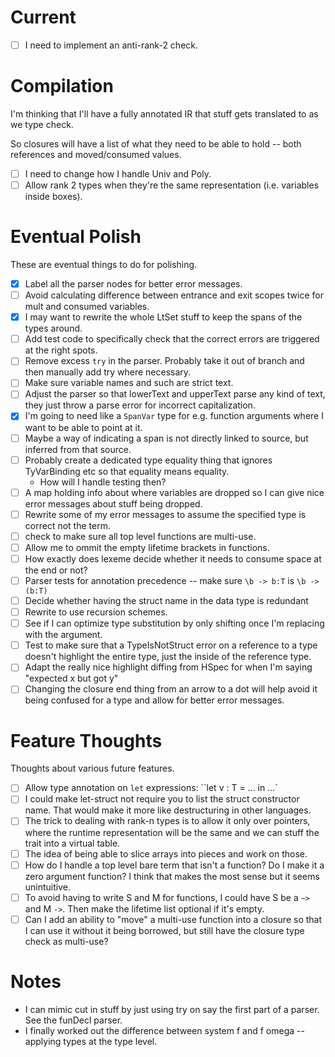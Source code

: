 # Current
- [ ] I need to implement an anti-rank-2 check.

# Compilation
I'm thinking that I'll have a fully annotated IR that stuff gets translated to as we type check.

So closures will have a list of what they need to be able to hold -- both references and moved/consumed
values.

- [ ] I need to change how I handle Univ and Poly.
- [ ] Allow rank 2 types when they're the same representation (i.e. variables inside boxes).

# Eventual Polish
These are eventual things to do for polishing.
- [X] Label all the parser nodes for better error messages.
- [ ] Avoid calculating difference between entrance and exit scopes twice for mult and consumed
  variables.
- [X] I may want to rewrite the whole LtSet stuff to keep the spans of the types around.
- [ ] Add test code to specifically check that the correct errors are triggered at the right spots.
- [ ] Remove excess `try` in the parser. Probably take it out of branch and then manually
  add try where necessary.
- [ ] Make sure variable names and such are strict text.
- [ ] Adjust the parser so that lowerText and upperText parse any kind of text, they just throw
  a parse error for incorrect capitalization.
- [X] I'm going to need like a `SpanVar` type for e.g. function arguments where I want to be able
  to point at it.
- [ ] Maybe a way of indicating a span is not directly linked to source, but inferred from that source.
- [ ] Probably create a dedicated type equality thing that ignores TyVarBinding etc so that equality
  means equality.
  - How will I handle testing then?
- [ ] A map holding info about where variables are dropped so I can give nice error messages about stuff
  being dropped.
- [ ] Rewrite some of my error messages to assume the specified type is correct not the term.
- [ ] check to make sure all top level functions are multi-use.
- [ ] Allow me to ommit the empty lifetime brackets in functions.
- [ ] How exactly does lexeme decide whether it needs to consume space at the end or not?
- [ ] Parser tests for annotation precedence -- make sure `\b -> b:T` is `\b -> (b:T)`
- [ ] Decide whether having the struct name in the data type is redundant
- [ ] Rewrite to use recursion schemes.
- [ ] See if I can optimize type substitution by only shifting once I'm replacing with the
  argument.
- [ ] Test to make sure that a TypeIsNotStruct error on a reference to a type doesn't highlight
  the entire type, just the inside of the reference type.
- [ ] Adapt the really nice highlight diffing from HSpec for when I'm saying "expected x but got y"
- [ ] Changing the closure end thing from an arrow to a dot will help avoid it being confused for a type
  and allow for better error messages.

# Feature Thoughts
Thoughts about various future features.
- [ ] Allow type annotation on `let` expressions: ``let v : T = ... in ...`
- [ ] I could make let-struct not require you to list the struct constructor name. That would
  make it more like destructuring in other languages.
- [ ] The trick to dealing with rank-n types is to allow it only over pointers, where the runtime
  representation will be the same and we can stuff the trait into a virtual table.
- [ ] The idea of being able to slice arrays into pieces and work on those.
- [ ] How do I handle a top level bare term that isn't a function? Do I make it a zero argument
  function? I think that makes the most sense but it seems unintuitive.
- [ ] To avoid having to write S and M for functions, I could have S be a `~>` and M `->`. Then
  make the lifetime list optional if it's empty.
- [ ] Can I add an ability to "move" a multi-use function into a closure so that I can use it
  without it being borrowed, but still have the closure type check as multi-use?

# Notes
- I can mimic cut in stuff by just using try on say the first part of a parser.
  See the funDecl parser.
- I finally worked out the difference between system f and f omega -- applying types at the type level.
